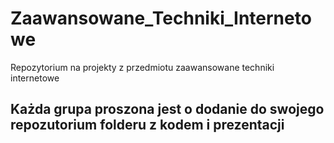 # Zaawansowane_Techniki_Internetowe
Repozytorium na projekty z przedmiotu zaawansowane techniki internetowe

## Każda grupa proszona jest o dodanie do swojego repozutorium folderu z kodem i prezentacji

